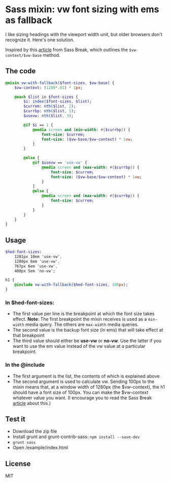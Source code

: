 # Sass mixin: vw font sizing with ems as fallback
I like sizing headings with the viewport width unit, but older browsers don't recognize it. Here's one solution.

Inspired by this [article](http://sassbreak.com/viewport-relative-headings-with-sass/) from Sass Break, which outlines the `$vw-context/$vw-base` method.

## The code
```sass
@mixin vw-with-fallback($font-sizes, $vw-base) {
	$vw-context: (1280*.01) * 1px;

	@each $list in $font-sizes {
		$i: index($font-sizes, $list);
		$currem: nth($list, 2);
		$currbp: nth($list, 1);
		$usevw: nth($list, 3);

		@if $i == 1 {
			@media screen and (min-width: #{$currbp}) {
				font-size: $currem;
				font-size: ($vw-base/$vw-context) * 1vw;
			}
		}

		@else {
			@if $usevw == 'use-vw' {
				@media screen and (max-width: #{$currbp}) {
					font-size: $currem;
					font-size: ($vw-base/$vw-context) * 1vw;
				}
			}
			@else {
				@media screen and (max-width: #{$currbp}) {
					font-size: $currem;
				}
			}
		}
	}
}
```

## Usage
```sass
$hed-font-sizes:
	1281px 10em 'use-vw',
	1280px 8em 'use-vw',
	767px 6em 'use-vw',
	400px 5em 'no-vw';

h1 {
    @include vw-with-fallback($hed-font-sizes, 100px);
}
```

### In $hed-font-sizes:
+ The first value per line is the breakpoint at which the font size takes effect. **Note**: The first breakpoint the mixin receives is used as a `min-width` media query. The others are `max-width` media queries.
+ The second value is the backup font size (in ems) that will take effect at that breakpoint
+ The third value should either be **use-vw** or **no-vw**. Use the latter if you want to use the em value instead of the vw value at a particular breakpoint.

### In the @include
+ The first argument is the list, the contents of which is explained above
+ The second argument is used to calculate vw. Sending 100px to the mixin means that, at a window width of 1280px (the $vw-context), the h1 should have a font size of 100px. You can make the $vw-context whatever value you want. (I encourage you to read the Sass Break [article](http://sassbreak.com/viewport-relative-headings-with-sass/) about this.)

## Test it
+ Download the zip file
+ Install grunt and grunt-contrib-sass: `npm install --save-dev`
+ `grunt sass`
+ Open /example/index.html

## License
MIT
